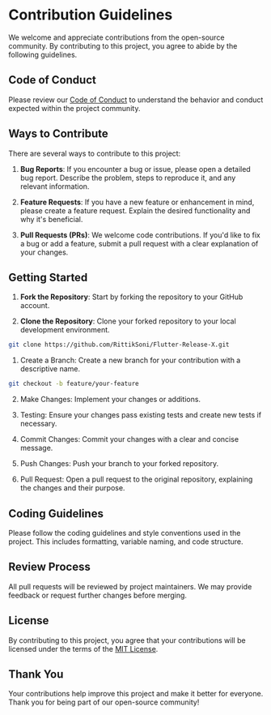 # Contribution Guidelines

We welcome and appreciate contributions from the open-source community. By contributing to this project, you agree to abide by the following guidelines.

## Code of Conduct

Please review our [Code of Conduct](CODE_OF_CONDUCT.md) to understand the behavior and conduct expected within the project community.

## Ways to Contribute

There are several ways to contribute to this project:

1. **Bug Reports**: If you encounter a bug or issue, please open a detailed bug report. Describe the problem, steps to reproduce it, and any relevant information.

2. **Feature Requests**: If you have a new feature or enhancement in mind, please create a feature request. Explain the desired functionality and why it's beneficial.

3. **Pull Requests (PRs)**: We welcome code contributions. If you'd like to fix a bug or add a feature, submit a pull request with a clear explanation of your changes.

## Getting Started

1. **Fork the Repository**: Start by forking the repository to your GitHub account.

2. **Clone the Repository**: Clone your forked repository to your local development environment.

```bash
git clone https://github.com/RittikSoni/Flutter-Release-X.git
```

1. Create a Branch: Create a new branch for your contribution with a descriptive name.

```bash
git checkout -b feature/your-feature
```

2. Make Changes: Implement your changes or additions.

3. Testing: Ensure your changes pass existing tests and create new tests if necessary.

4. Commit Changes: Commit your changes with a clear and concise message.

5. Push Changes: Push your branch to your forked repository.

6. Pull Request: Open a pull request to the original repository, explaining the changes and their purpose.

## Coding Guidelines

Please follow the coding guidelines and style conventions used in the project. This includes formatting, variable naming, and code structure.

## Review Process

All pull requests will be reviewed by project maintainers. We may provide feedback or request further changes before merging.

## License

By contributing to this project, you agree that your contributions will be licensed under the terms of the [MIT License](LICENSE).

## Thank You

Your contributions help improve this project and make it better for everyone. Thank you for being part of our open-source community!
